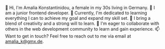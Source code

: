 👋 Hi, I'm Amalia Konstantinidou, a female in my 30s living in Germany.
👀 I am a junior frontend developer.
🌱 Currently, I'm dedicated to learning everything I can to achieve my goal and expand my skill set.
💼 I bring a blend of creativity and a strong will to learn.
💞️ I'm eager to collaborate with others in the web development community to learn and gain experience.
📫 Want to get in touch? Feel free to reach out to me via email at amalia_k@gmx.de.

<!---
Ama-kon/Ama-kon is a ✨ special ✨ repository because its `README.md` (this file) appears on your GitHub profile.
You can click the Preview link to take a look at your changes.
--->
